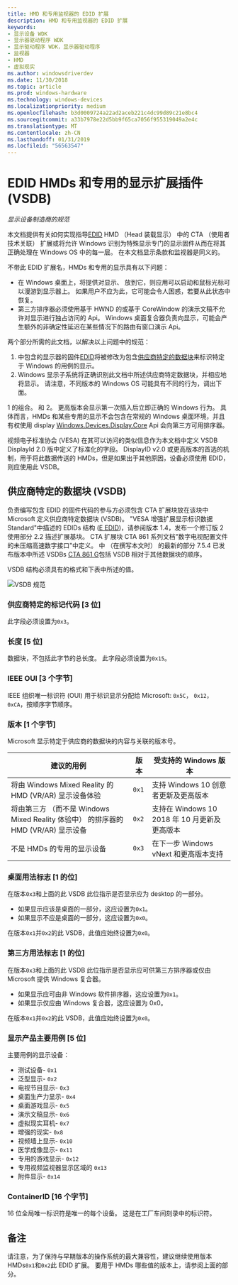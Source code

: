 ```yaml
---
title: HMD 和专用监视器的 EDID 扩展
description: HMD 和专用监视器的 EDID 扩展
keywords:
- 显示设备 WDK
- 显示器驱动程序 WDK
- 显示驱动程序 WDK，显示器驱动程序
- 监视器
- HMD
- 虚拟现实
ms.author: windowsdriverdev
ms.date: 11/30/2018
ms.topic: article
ms.prod: windows-hardware
ms.technology: windows-devices
ms.localizationpriority: medium
ms.openlocfilehash: b3d0009724a22ad2aceb221c4dc99d89c21e8bc4
ms.sourcegitcommit: a33b7978e22d5bb9f65ca7056f955319049a2e4c
ms.translationtype: MT
ms.contentlocale: zh-CN
ms.lasthandoff: 01/31/2019
ms.locfileid: "56563547"
---
```

# <a name="edid-extension-vsdb-for-hmds-and-specialized-displays"></a>EDID HMDs 和专用的显示扩展插件 (VSDB)

*显示设备制造商的规范*

本文档提供有关如何实现指导[EDID](https://en.wikipedia.org/wiki/Extended_Display_Identification_Data) HMD （Head 装载显示） 中的 CTA （使用者技术关联） 扩展或将允许 Windows 识别为特殊显示专门的显示固件从而在将其正确处理在 Windows OS 中的每一层。 在本文档显示条款和监视器是同义的。

不带此 EDID 扩展名，HMDs 和专用的显示具有以下问题：

* 在 Windows 桌面上，将提供对显示、 放到它，则应用可以启动和鼠标光标可以漫游到显示器上。 如果用户不应为此，它可能会令人困惑，若要从此状态中恢复。
* 第三方排序器必须使用基于 HWND 的或基于 CoreWindow 的演示文稿不允许对显示进行独占访问的 Api。 Windows 桌面复合器负责向显示，可能会产生额外的非确定性延迟在某些情况下的路由有窗口演示 Api。

两个部分所需的此文档，以解决以上问题中的规范：

1. 中包含的显示器的固件[EDID](https://en.wikipedia.org/wiki/Extended_Display_Identification_Data)将被修改为包含[供应商特定的数据块](https://en.wikipedia.org/wiki/Extended_Display_Identification_Data#EIA.2FCEA-861_extension_block)来标识特定于 Windows 的用例的显示。
2. Windows 显示子系统将正确识别此文档中所述供应商特定数据块，并相应地将显示。 请注意，不同版本的 Windows OS 可能具有不同的行为，调出下面。

1 的组合。 和 2。 更高版本会显示第一次插入后立即正确的 Windows 行为。 具体而言，HMDs 和某些专用的显示不会包含在常规的 Windows 桌面环境，并且有权使用 display [Windows.Devices.Display.Core](https://docs.microsoft.com/en-us/uwp/api/windows.devices.display.core) Api 会向第三方可用排序器。

视频电子标准协会 (VESA) 在其可以访问的类似信息作为本文档中定义 VSDB DisplayId 2.0 版中定义了标准化的字段。  DisplayID v2.0 或更高版本的首选的机制，用于将此数据传送的 HMDs，但是如果出于其他原因，设备必须使用 EDID，则应使用此 VSDB。

## <a name="vendor-specific-data-block-vsdb"></a>供应商特定的数据块 (VSDB)

负责编写包含 EDID 的固件代码的参与方必须包含 CTA 扩展块放在该块中 Microsoft 定义供应商特定数据块 (VSDB)。 "VESA 增强扩展显示标识数据 Standard"中描述的 EDIDs 结构 ([E EDID](https://www.vesa.org/vesa-standards/standards-summaries/))，请参阅版本 1.4，发布一个修订版 2 使用部分 2.2 描述扩展基块。  CTA 扩展块 CTA 861 系列文档"数字电视配置文件的未压缩高速数字接口"中定义。  中 （在撰写本文时） 的最新的部分 7.5.4 已发布版本中所述 VSDBs [CTA 861 G](https://standards.cta.tech/kwspub/published_docs/CTA-861-G-Preview.pdf)包括 VSDB 相对于其他数据块的顺序。 

VSDB 结构必须具有的格式和下表中所述的值。

![VSDB 规范](images/specialized-displays-vsdb.png)

### <a name="vendor-specific-tag-code-3-bits"></a>供应商特定的标记代码 [3 位]

此字段必须设置为`0x3`。

### <a name="length-5-bits"></a>长度 [5 位]

数据块，不包括此字节的总长度。  此字段必须设置为`0x15`。

### <a name="ieee-oui-3-bytes"></a>IEEE OUI [3 个字节]

IEEE 组织唯一标识符 (OUI) 用于标识显示分配给 Microsoft: `0x5C`， `0x12`， `0xCA`，按顺序字节顺序。

### <a name="version-1-byte"></a>版本 [1 个字节]

Microsoft 显示特定于供应商的数据块的内容与关联的版本号。

| 建议的用例 | 版本 | 受支持的 Windows 版本 |
|----------------------|---------|---------------------------|
| 将由 Windows Mixed Reality 的 HMD (VR/AR) 显示设备体验 | `0x1` | 支持 Windows 10 创意者更新及更高版本 |
| 将由第三方 （而不是 Windows Mixed Reality 体验中） 的排序器的 HMD (VR/AR) 显示设备 | `0x2` | 支持在 Windows 10 2018 年 10 月更新及更高版本 |
| 不是 HMDs 的专用的显示设备 | `0x3` | 在下一步 Windows vNext 和更高版本支持 |

### <a name="desktop-usage-flag-1-bit"></a>桌面用法标志 [1 的位]

在版本`0x3`和上面的此 VSDB 此位指示是否显示应为 desktop 的一部分。

* 如果显示应该是桌面的一部分，这应设置为`0x1`。
* 如果显示不应是桌面的一部分，这应设置为`0x0`。

在版本`0x1`并`0x2`的此 VSDB，此值应始终设置为`0x0`。

### <a name="third-party-usage-flag-1-bit"></a>第三方用法标志 [1 的位]

在版本`0x3`和上面的此 VSDB 此位指示是否显示应可供第三方排序器或仅由 Microsoft 提供 Windows 复合器。

* 如果显示应可由非 Windows 软件排序器，这应设置为`0x1`。
* 如果显示仅应由 Windows 复合器，这应设置为 0x0。

在版本`0x1`并`0x2`的此 VSDB，此值应始终设置为`0x0`。

### <a name="display-product-primary-use-case-5-bits"></a>显示产品主要用例 [5 位]

主要用例的显示设备：

* 测试设备- `0x1`
* 泛型显示- `0x2`
* 电视节目显示- `0x3`
* 桌面生产力显示- `0x4`
* 桌面游戏显示- `0x5`
* 演示文稿显示- `0x6`
* 虚拟现实耳机- `0x7`
* 增强的现实- `0x8`
* 视频墙上显示- `0x10`
* 医学成像显示- `0x11`
* 专用的游戏显示- `0x12`
* 专用视频监视器显示区域的 `0x13`
* 附件显示- `0x14`

### <a name="containerid-16-bytes"></a>ContainerID [16 个字节]

16 位全局唯一标识符是唯一的每个设备。 这是在工厂车间刻录中的标识符。 

## <a name="remarks"></a>备注

请注意，为了保持与早期版本的操作系统的最大兼容性，建议继续使用版本 HMDs`0x1`和`0x2`此 EDID 扩展。 要用于 HMDs 哪些值的版本上，请参阅上面的部分。
